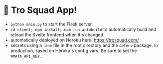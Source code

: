 # 🚉 Tro Squad App!

- `python main.py` to start the Flask server.
- `cd client; npm install; npm run autobuild` to automatically build and reload the Svelte frontend when it's changed.
- automatically deployed on Heroku here: https://trosquad.com/
- secrets using a `.env` file in the root directory and the `dotenv` package. In production, saved on Heroku's config vars. Be sure to set the `WMATA_API_KEY`.

